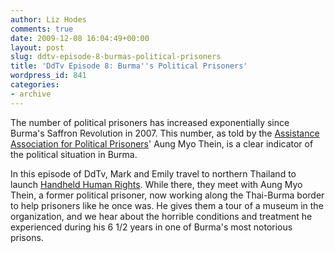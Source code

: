 ```yaml
---
author: Liz Hodes
comments: true
date: 2009-12-08 16:04:49+00:00
layout: post
slug: ddtv-episode-8-burmas-political-prisoners
title: 'DdTv Episode 8: Burma''s Political Prisoners'
wordpress_id: 841
categories:
- archive
---
```




The number of political prisoners has increased exponentially since Burma's Saffron Revolution in 2007. This number, as told by the [Assistance Association for Political Prisoners](http://www.aappb.org/)' Aung Myo Thein, is a clear indicator of the political situation in Burma.

In this episode of DdTv, Mark and Emily travel to northern Thailand to launch [Handheld Human Rights](../programming/#hhr). While there, they meet with Aung Myo Thein, a former political prisoner, now working along the Thai-Burma border to help prisoners like he once was. He gives them a tour of a museum in the organization, and we hear about the horrible conditions and treatment he experienced during his 6 1/2 years in one of Burma's most notorious prisons.
